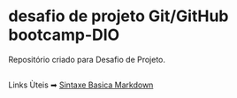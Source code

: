 # desafio de projeto Git/GitHub bootcamp-DIO
Repositório criado para Desafio de Projeto.
##
Links Ùteis   ➡ [Sintaxe Basica Markdown](https://www.markdownguide.org/basic-syntax/)
 
